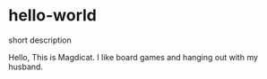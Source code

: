 # hello-world
short description

Hello, This is Magdicat. I like board games and hanging out with my husband.
